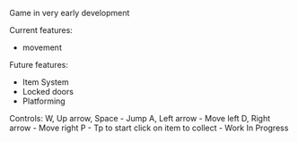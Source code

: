 Game in very early development

Current features:
- movement

Future features:
- Item System
- Locked doors
- Platforming

Controls:
W, Up arrow, Space - Jump
A, Left arrow - Move left
D, Right arrow - Move right
P - Tp to start
click on item to collect - Work In Progress
